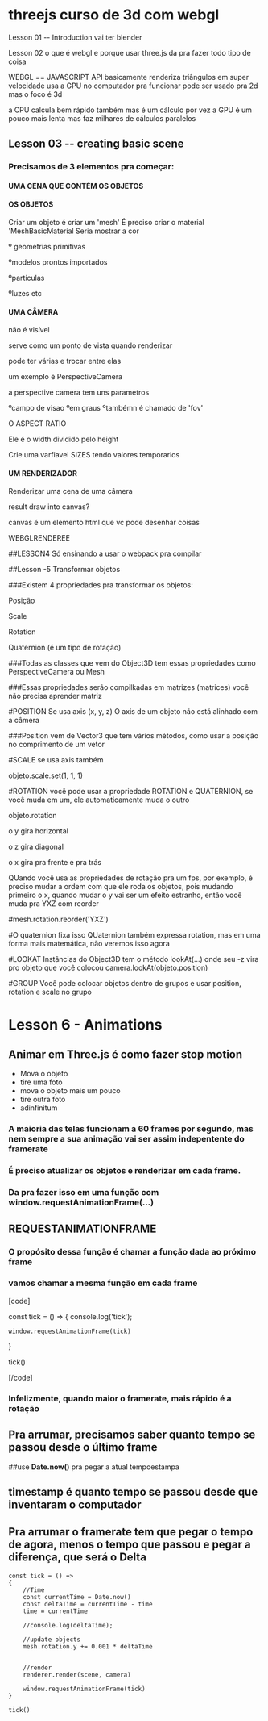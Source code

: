 # threejs curso de 3d com webgl

Lesson 01 -- Introduction
vai ter blender


Lesson 02
o que é webgl e porque usar three.js
da pra fazer todo tipo de coisa

WEBGL == JAVASCRIPT API
basicamente renderiza triângulos em super velocidade
usa a GPU no computador pra funcionar
pode ser usado pra 2d mas o foco é 3d

a CPU calcula bem rápido também mas é um cálculo por vez
a GPU é um pouco mais lenta mas faz milhares de cálculos paralelos


## Lesson 03 -- creating basic scene
 ### Precisamos de 3 elementos pra começar:
 #### UMA CENA QUE CONTÉM OS OBJETOS
 
 #### OS OBJETOS
 
 Criar um objeto é criar um 'mesh'
 É preciso criar o material 'MeshBasicMaterial
 Seria mostrar a cor
 
 º geometrias primitivas
 
 ºmodelos prontos importados
 
 ºpartículas
 
 ºluzes etc
 
#### UMA CÂMERA

não é visível

serve como um ponto de vista quando renderizar

pode ter várias e trocar entre elas

um exemplo é PerspectiveCamera

a perspective camera tem uns parametros

ºcampo de visao
ºem graus
ºtambémn é chamado de 'fov'

O ASPECT RATIO

Ele é o width dividido pelo height

Crie uma varfiavel SIZES tendo valores temporarios

 
#### UM RENDERIZADOR
 
 Renderizar uma cena de uma câmera
 
 result draw into canvas?
 
 canvas é um elemento html que vc pode desenhar coisas
 
 WEBGLRENDEREE
 
 
##LESSON4 
Só ensinando a usar o webpack pra compilar

##Lesson -5 Transformar objetos

###Existem 4 propriedades pra transformar os objetos:

Posição

Scale

Rotation

Quaternion (é um tipo de rotação)

###Todas as classes que vem do Object3D tem essas propriedades como PerspectiveCamera ou Mesh

###Essas propriedades serão compilkadas em matrizes (matrices) você não precisa aprender matriz

#POSITION
Se usa axis (x, y, z)
O axis de um objeto não está alinhado com a câmera

###Position vem de Vector3 que tem vários métodos, como usar a posição no comprimento de um vetor

#SCALE
se usa axis também

objeto.scale.set(1, 1, 1)


#ROTATION
você pode usar a propriedade ROTATION e QUATERNION, se você muda em um, ele automaticamente muda o outro

objeto.rotation

o y gira horizontal

o z gira diagonal

o x gira pra frente e pra trás

QUando você usa as propriedades de rotação pra um fps,  por exemplo, é preciso mudar a ordem com que ele roda os objetos, pois mudando primeiro o x, quando mudar o y vai ser um efeito estranho, então você muda pra YXZ com reorder

#mesh.rotation.reorder('YXZ')

#O quaternion fixa isso
QUaternion também expressa rotation, mas em uma forma mais matemática, não veremos isso agora


#LOOKAT
Instâncias do Object3D tem o método lookAt(...) onde seu -z vira pro objeto que você colocou
camera.lookAt(objeto.position)

#GROUP
Você pode colocar objetos dentro de grupos e usar position, rotation e scale no grupo



# Lesson 6 - Animations

## Animar em Three.js é como fazer stop motion
 - Mova o objeto
 - tire uma foto
 - mova o objeto mais um pouco
 - tire outra foto
 - adinfinitum
### A maioria das telas funcionam a 60 frames por segundo, mas nem sempre a sua animação vai ser assim indepentente do framerate

### É preciso atualizar os objetos e renderizar em cada frame.
### Da pra fazer isso em uma função com **window.requestAnimationFrame(...)**


## REQUESTANIMATIONFRAME

### O propósito dessa função é chamar a função dada ao próximo frame
### vamos chamar a mesma função em cada frame

[code]

const tick = () =>
{
    console.log('tick');

    window.requestAnimationFrame(tick)
}

tick()

[/code]

### Infelizmente, quando maior o framerate, mais rápido é a rotação

## Pra arrumar, precisamos saber quanto tempo se passou desde o último frame

##use **Date.now()** pra pegar a atual tempoestampa

## timestamp é quanto tempo se passou desde que inventaram o computador

## Pra arrumar o framerate tem que pegar o tempo de agora, menos o tempo que passou e pegar a diferença, que será o **Delta**

```
const tick = () =>
{
    //Time
    const currentTime = Date.now()
    const deltaTime = currentTime - time
    time = currentTime

    //console.log(deltaTime);

    //update objects
    mesh.rotation.y += 0.001 * deltaTime


    //render
    renderer.render(scene, camera)

    window.requestAnimationFrame(tick)
}

tick()

```













